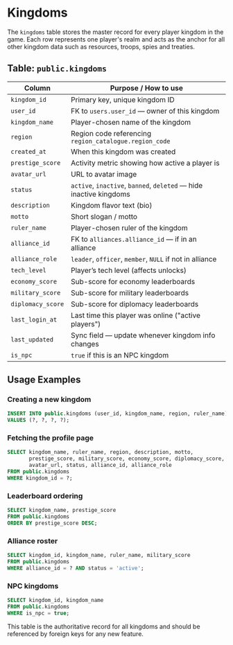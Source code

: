 # Kingdoms

The `kingdoms` table stores the master record for every player kingdom in the game. Each row represents one player's realm and acts as the anchor for all other kingdom data such as resources, troops, spies and treaties.

## Table: `public.kingdoms`

| Column | Purpose / How to use |
| --- | --- |
| `kingdom_id` | Primary key, unique kingdom ID |
| `user_id` | FK to `users.user_id` — owner of this kingdom |
| `kingdom_name` | Player-chosen name of the kingdom |
| `region` | Region code referencing `region_catalogue.region_code` |
| `created_at` | When this kingdom was created |
| `prestige_score` | Activity metric showing how active a player is |
| `avatar_url` | URL to avatar image |
| `status` | `active`, `inactive`, `banned`, `deleted` — hide inactive kingdoms |
| `description` | Kingdom flavor text (bio) |
| `motto` | Short slogan / motto |
| `ruler_name` | Player-chosen ruler of the kingdom |
| `alliance_id` | FK to `alliances.alliance_id` — if in an alliance |
| `alliance_role` | `leader`, `officer`, `member`, `NULL` if not in alliance |
| `tech_level` | Player’s tech level (affects unlocks) |
| `economy_score` | Sub-score for economy leaderboards |
| `military_score` | Sub-score for military leaderboards |
| `diplomacy_score` | Sub-score for diplomacy leaderboards |
| `last_login_at` | Last time this player was online ("active players") |
| `last_updated` | Sync field — update whenever kingdom info changes |
| `is_npc` | `true` if this is an NPC kingdom |

## Usage Examples

### Creating a new kingdom
```sql
INSERT INTO public.kingdoms (user_id, kingdom_name, region, ruler_name)
VALUES (?, ?, ?, ?);
```

### Fetching the profile page
```sql
SELECT kingdom_name, ruler_name, region, description, motto,
       prestige_score, military_score, economy_score, diplomacy_score,
       avatar_url, status, alliance_id, alliance_role
FROM public.kingdoms
WHERE kingdom_id = ?;
```

### Leaderboard ordering
```sql
SELECT kingdom_name, prestige_score
FROM public.kingdoms
ORDER BY prestige_score DESC;
```

### Alliance roster
```sql
SELECT kingdom_id, kingdom_name, ruler_name, military_score
FROM public.kingdoms
WHERE alliance_id = ? AND status = 'active';
```

### NPC kingdoms
```sql
SELECT kingdom_id, kingdom_name
FROM public.kingdoms
WHERE is_npc = true;
```

This table is the authoritative record for all kingdoms and should be referenced by foreign keys for any new feature.
